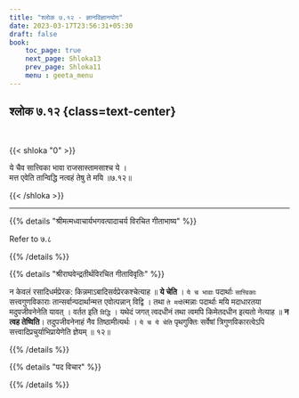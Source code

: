 ```yaml
---
title: "श्लोक ७.१२ - ज्ञानविज्ञानयोग"
date: 2023-03-17T23:56:31+05:30
draft: false
book:
    toc_page: true
    next_page: Shloka13
    prev_page: Shloka11
    menu : geeta_menu
---
```




## श्लोक ७.१२ {class=text-center}

<br/>

{{< shloka  "0"  >}}

ये चैव सात्त्विका भावा राजसास्तामसाश्च ये ।  
मत्त एवेति तान्विद्धि नत्वहं तेषु ते मयि ॥७.१२॥

{{< /shloka >}}

---


{{% details "श्रीमत्मध्वाचार्यभगवत्पादाचर्य विरचित  गीताभाष्य" %}}

Refer to ७.८

{{% /details %}}



{{% details "श्रीराघवेन्द्रतीर्थविरचित गीताविवृतिः" %}}

न केवलं रसादिधर्मप्रेरक: किन्नमाऽबादिसर्वप्रेरकश्चेत्याह
॥ **ये चेति** । `ये च भावाः` पदार्थाः `सात्त्विकाः` सत्त्वगुणविकाराः
तान्सर्वान्पदार्थान्मत्त एवोत्पन्नान्‌ विद्वि । तथा `ते मयो`त्मन्नाः
पदार्थाः मयि मदाधारतया मदुपजीवनेनेति यावत्‌ । वर्तत इति `विद्धि` । यथेदं
जगत्‌ त्वदधीनं तथा त्वमपि किमेतदधीन इत्यतो नेत्याह ॥ 
**न त्वह तेष्विति**। तदुपजीवनेनाहं नैव तिष्ठामीत्यर्थः । 
`ये च ये चेति` पृथगुक्तिः सर्वेषां
त्रिगुणविकारत्वेऽपि सत्त्वादिप्रचुर्याभिप्रायेणेति ज्ञेयम्‌ ॥ १२॥


{{% /details %}}



{{% details "पद विचार" %}}


{{% /details %}}

